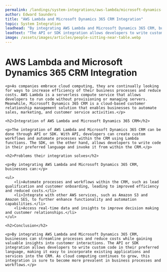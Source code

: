 ```yaml
---
permalink: /landings/system-integrations/aws-lambda/microsoft-dynamics-365-crm
author: Edward Saunders
title: "AWS Lambda and Microsoft Dynamics 365 CRM Integration"
topic: System Integration
leadhead: "By integrating AWS Lambda and Microsoft Dynamics 365 CRM, businesses can streamline processes and reduce costs while gaining valuable insights into customer interactions"
leadtext: "The API or SDK integration allows developers to write custom code in their preferred language, making it easy to incorporate existing applications and services into the CRM. As cloud computing continues to grow, this integration is sure to become more prevalent in business processes and workflows."
image: /assets/images/articles/people-sitting-near-table.webp
---
```

<div class="arttext">	<h1>AWS Lambda and Microsoft Dynamics 365 CRM Integration</h1>

	<p>As companies embrace cloud computing, they are continually looking for ways to increase efficiency of their business processes and reduce costs. AWS Lambda is a serverless compute service that allows developers to run code without provisioning or managing servers. Meanwhile, Microsoft Dynamics 365 CRM is a cloud-based customer relationship management solution that enables businesses to automate sales, marketing, and customer service activities.</p>

	<h2>Integration of AWS Lambda and Microsoft Dynamics 365 CRM</h2>

	<p>The integration of AWS Lambda and Microsoft Dynamics 365 CRM can be done through API or SDK. With API, developers can create custom workflows and automate processes within the CRM using Lambda functions. The SDK, on the other hand, allows developers to write code in their preferred language and invoke it from within the CRM.</p>

	<h2>Problems their integration solves</h2>

	<p>By integrating AWS Lambda and Microsoft Dynamics 365 CRM, businesses can:</p>

	<ul>
		<li>Automate processes and workflows within the CRM, such as lead qualification and customer onboarding, leading to improved efficiency and reduced costs.</li>
		<li>Integrate with other AWS services, such as Amazon S3 and Amazon SES, to further enhance functionality and automation capabilities.</li>
		<li>Access real-time data and insights to improve decision making and customer relationships.</li>
	</ul>

	<h2>Conclusion</h2>

	<p>By integrating AWS Lambda and Microsoft Dynamics 365 CRM, businesses can streamline processes and reduce costs while gaining valuable insights into customer interactions. The API or SDK integration allows developers to write custom code in their preferred language, making it easy to incorporate existing applications and services into the CRM. As cloud computing continues to grow, this integration is sure to become more prevalent in business processes and workflows.</p>
</div>